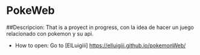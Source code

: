 # PokeWeb

  ##Descripcion:
 That is a proyect in progress, con la idea de hacer un juego relacionado con pokemon y su api.
- How to open: Go to [ElLuigiii] https://elluigiii.github.io/pokemonWeb/

